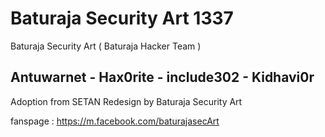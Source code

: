 # Baturaja Security Art 1337
Baturaja Security Art ( Baturaja Hacker Team )

## Antuwarnet - Hax0rite - include302 - Kidhavi0r
Adoption from SETAN Redesign by Baturaja Security Art

fanspage : https://m.facebook.com/baturajasecArt
